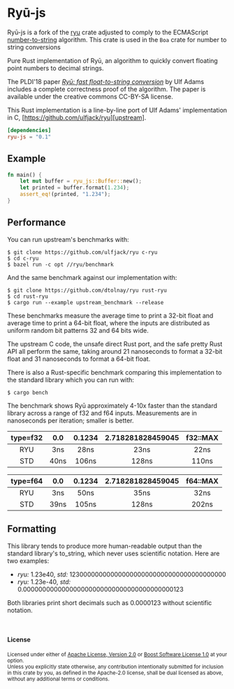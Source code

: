 # Ryū-js

Ryū-js is a fork of the [ryu][ryu-crate] crate adjusted to comply to the ECMAScript [number-to-string][ntos] algorithm.
This crate is used in the `Boa` crate for number to string conversions

[ryu-crate]: https://crates.io/crates/ryu
[ntos]: https://tc39.es/ecma262/#sec-numeric-types-number-tostring

Pure Rust implementation of Ryū, an algorithm to quickly convert floating point
numbers to decimal strings.

The PLDI'18 paper [*Ryū: fast float-to-string conversion*][paper] by Ulf Adams
includes a complete correctness proof of the algorithm. The paper is available
under the creative commons CC-BY-SA license.

This Rust implementation is a line-by-line port of Ulf Adams' implementation in
C, [https://github.com/ulfjack/ryu][upstream].

[paper]: https://dl.acm.org/citation.cfm?id=3192369
[upstream]: https://github.com/ulfjack/ryu/tree/1c413e127f8d02afd12eb6259bc80163722f1385

```toml
[dependencies]
ryu-js = "0.1"
```

## Example

```rust
fn main() {
    let mut buffer = ryu_js::Buffer::new();
    let printed = buffer.format(1.234);
    assert_eq!(printed, "1.234");
}
```

## Performance

You can run upstream's benchmarks with:

```console
$ git clone https://github.com/ulfjack/ryu c-ryu
$ cd c-ryu
$ bazel run -c opt //ryu/benchmark
```

And the same benchmark against our implementation with:

```console
$ git clone https://github.com/dtolnay/ryu rust-ryu
$ cd rust-ryu
$ cargo run --example upstream_benchmark --release
```

These benchmarks measure the average time to print a 32-bit float and average
time to print a 64-bit float, where the inputs are distributed as uniform random
bit patterns 32 and 64 bits wide.

The upstream C code, the unsafe direct Rust port, and the safe pretty Rust API
all perform the same, taking around 21 nanoseconds to format a 32-bit float and
31 nanoseconds to format a 64-bit float.

There is also a Rust-specific benchmark comparing this implementation to the
standard library which you can run with:

```console
$ cargo bench
```

The benchmark shows Ryū approximately 4-10x faster than the standard library
across a range of f32 and f64 inputs. Measurements are in nanoseconds per
iteration; smaller is better.

| type=f32 | 0.0  | 0.1234 | 2.718281828459045 | f32::MAX |
|:--------:|:----:|:------:|:-----------------:|:--------:|
| RYU      | 3ns  | 28ns   | 23ns              | 22ns     |
| STD      | 40ns | 106ns  | 128ns             | 110ns    |

| type=f64 | 0.0  | 0.1234 | 2.718281828459045 | f64::MAX |
|:--------:|:----:|:------:|:-----------------:|:--------:|
| RYU      | 3ns  | 50ns   | 35ns              | 32ns     |
| STD      | 39ns | 105ns  | 128ns             | 202ns    |

## Formatting

This library tends to produce more human-readable output than the standard
library's to\_string, which never uses scientific notation. Here are two
examples:

- *ryu:* 1.23e40, *std:* 12300000000000000000000000000000000000000
- *ryu:* 1.23e-40, *std:* 0.000000000000000000000000000000000000000123

Both libraries print short decimals such as 0.0000123 without scientific
notation.

<br>

#### License

<sup>
Licensed under either of <a href="LICENSE-APACHE">Apache License, Version
2.0</a> or <a href="LICENSE-BOOST">Boost Software License 1.0</a> at your
option.
</sup>

<br>

<sub>
Unless you explicitly state otherwise, any contribution intentionally submitted
for inclusion in this crate by you, as defined in the Apache-2.0 license, shall
be dual licensed as above, without any additional terms or conditions.
</sub>
